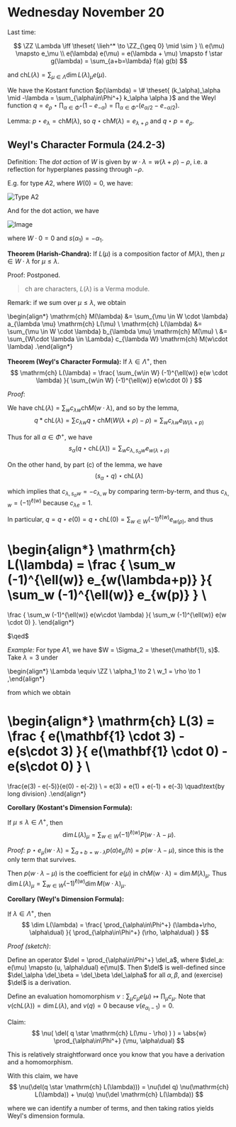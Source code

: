 # Wednesday November 20

Last time:

$$
\ZZ \Lambda \iff \theset{ \lieh^* \to \ZZ_{\geq 0} \mid \sim  } \\
e(\mu) \mapsto e_\mu \\
e(\lambda) e(\mu) = e(\lambda + \mu) \mapsto f \star g(\lambda) = \sum_{a+b=\lambda} f(a) g(b)
$$

and $\mathrm{ch} L(\lambda) = \sum_{\mu \in \Lambda} \dim L(\lambda)_\mu e(\mu)$.

We have the Kostant function $p(\lambda) = \# \theset{ (k_\alpha)_\alpha \mid -\lambda = \sum_{\alpha\in\Phi^+} k_\alpha \alpha  }$ 
and the Weyl function $q = e_\rho \star \prod_{\alpha\in\Phi^+}(1 - e_{-\alpha}) = \prod_{\alpha\in\Phi^+} (e_{\alpha/2} - e_{-\alpha/2})$.

Lemma:
$p\star e_\lambda = \mathrm{ch} M(\lambda)$, so $q \star \mathrm{ch} M(\lambda) = e_{\lambda + \rho}$ and $q \star p = e_\rho$.

## Weyl's Character Formula  (24.2-3)

Definition: 
The *dot action* of $W$ is given by $w\cdot \lambda = w(\lambda + \rho) - \rho$, i.e. a reflection for hyperplanes passing through $-\rho$.

E.g. for type $A2$, where $W(0) = 0$, we have:

![Type A2](figures/2019-11-20-09:19.png)

And for the dot action, we have

![Image](figures/2019-11-20-09:22.png)

where $W \cdot 0 = 0$ and $s(\alpha_1) = -\alpha_1$.

**Theorem (Harish-Chandra):**
If $L(\mu)$ is a composition factor of $M(\lambda)$, then $\mu \in W\cdot \lambda$ for $\mu \leq \lambda$.

Proof:
Postponed.

> $\mathrm{ch}$ are characters, $L(\lambda)$ is a Verma module.

Remark: if we sum over $\mu \leq \lambda$, we obtain

\begin{align*}
\mathrm{ch} M(\lambda) &= \sum_{\mu \in W \cdot \lambda} a_{\lambda \mu} \mathrm{ch} L(\mu) \\
\mathrm{ch} L(\lambda) &= \sum_{\mu \in W \cdot \lambda} b_{\lambda \mu} \mathrm{ch} M(\mu) \\
&= \sum_{W\cdot \lambda \in \Lambda} c_{\lambda W} \mathrm{ch} M(w\cdot \lambda)
.\end{align*}

**Theorem (Weyl's Character Formula):**
If $\lambda \in \Lambda^+$, then 
$$
\mathrm{ch} L(\lambda) = \frac{ \sum_{w\in W} (-1)^{\ell(w)} e(w \cdot \lambda) }{ \sum_{w\in W} (-1)^{\ell(w)} e(w\cdot 0) }
$$

*Proof*:

We have $\mathrm{ch} L(\lambda) = \sum_{w} c_{\lambda w} \mathrm{ch} M(w\cdot \lambda)$, and so by the lemma, 
$$
q \ast \mathrm{ch} L(\lambda) = \sum c_{\lambda w} q \star \mathrm{ch} M(W(\lambda + \rho) - \rho) = \sum_w c_{\lambda w} e_{W(\lambda + p)}
$$

Thus for all $\alpha \in \Phi^+$, we have
$$
s_\alpha(q \star \mathrm{ch} L(\lambda)) = \sum_w c_{\lambda, s_\alpha w} e_{w(\lambda + \rho)}
$$

On the other hand, by part (c) of the lemma, we have 
$$
(s_\alpha \star q) \star \mathrm{ch} L(\lambda) 
$$

which implies that $c_{\lambda, s_\alpha w} = -c_{\lambda, w}$ by comparing term-by-term, and thus $c_{\lambda, w} = (-1)^{\ell(w)}$ because $c_{\lambda e} = 1$.

In particular, $q = q \star e(0) = q \star \mathrm{ch} L(0) = \sum_{w\in W} (-1)^{\ell(w)} e_{w(\rho)}$, and thus

\begin{align*}
\mathrm{ch} L(\lambda) = 
\frac {
\sum_w (-1)^{\ell(w)} e_{w(\lambda+p)}
}{
\sum_w (-1)^{\ell(w)} e_{w(p)}
} \\
=
\frac {
\sum_w (-1)^{\ell(w)} e(w\cdot \lambda) 
}{
\sum_w (-1)^{\ell(w)} e(w \cdot 0)
}.
\end{align*}


$\qed$

*Example:* 
For type $A1$, we have $W = \Sigma_2 = \theset{\mathbf{1}, s}$.
Take $\lambda = 3$ under

\begin{align*}
\Lambda \equiv \ZZ \\
\alpha_1 \to 2 \\
w_1 = \rho \to 1
,\end{align*}


from which we obtain 

\begin{align*}
\mathrm{ch} L(3) = 
\frac {
e(\mathbf{1} \cdot 3) - e(s\cdot 3)
}{
e(\mathbf{1} \cdot 0) - e(s\cdot 0)
} \\
=
\frac{e(3) - e(-5)}{e(0) - e(-2)} \\
= e(3) + e(1) + e(-1) + e(-3) \quad\text{by long division}
.\end{align*}

**Corollary (Kostant's Dimension Formula):**

If $\mu \leq \lambda \in \Lambda^+$, then 
$$
\dim L(\lambda)_\mu = \sum_{w\in W} (-1)^{\ell(w)} P(w\cdot \lambda - \mu).
$$

*Proof:*
$p\star e_\mu(w \cdot \lambda) = \sum_{a+b = w\cdot \lambda} p(a) e_\mu(h) = p(w\cdot \lambda - \mu)$, since this is the only term that survives.

Then $p(w\cdot \lambda - \mu)$ is the coefficient for $e(\mu)$ in $\mathrm{ch} M(w\cdot \lambda) = \dim M(\lambda)_\mu$.
Thus $\dim L(\lambda)_\mu = \sum_{w\in W} (-1)^{\ell(w)} \dim M(w\cdot \lambda)_\mu$.


**Corollary (Weyl's Dimension Formula):**

If $\lambda \in \Lambda^+$, then 
$$
\dim L(\lambda) = 
\frac{
\prod_{\alpha\in\Phi^+} (\lambda+\rho, \alpha\dual)
}{
\prod_{\alpha\in\Phi^+} (\rho, \alpha\dual)
}
$$

*Proof (sketch)*:

Define an operator $\del = \prod_{\alpha\in\Phi^+} \del_a$, where $\del_a: e(\mu) \mapsto (u, \alpha\dual) e(\mu)$.
Then $\del$ is well-defined since $\del_\alpha \del_\beta = \del_\beta \del_\alpha$ for all $\alpha, \beta$, and (exercise) $\del$ is a derivation.

Define an evaluation homomorphism $\nu: \sum_\mu c_\mu e(\mu) \mapsto \prod_\mu c_\mu$. 
Note that $\nu (\mathrm{ch} L(\lambda)) = \dim L(\lambda)$, and $\nu(q) = 0$ because $\nu(e_{\alpha_i - 1}) = 0$.

Claim:
$$
\nu(
\del(
q \star \mathrm{ch} L(\mu - \rho)
)
) = 
\abs{w} \prod_{\alpha\in\Phi^+} (\mu, \alpha\dual)
$$

This is relatively straightforward once you know that you have a derivation and a homomorphism.

With this claim, we have
$$
\nu(\del(q \star \mathrm{ch} L(\lambda))) = \nu(\del q) \nu(\mathrm{ch} L(\lambda)) + \nu(q) \nu(\del \mathrm{ch} L(\lambda))
$$

where we can identify a number of terms, and then taking ratios yields Weyl's dimension formula.
